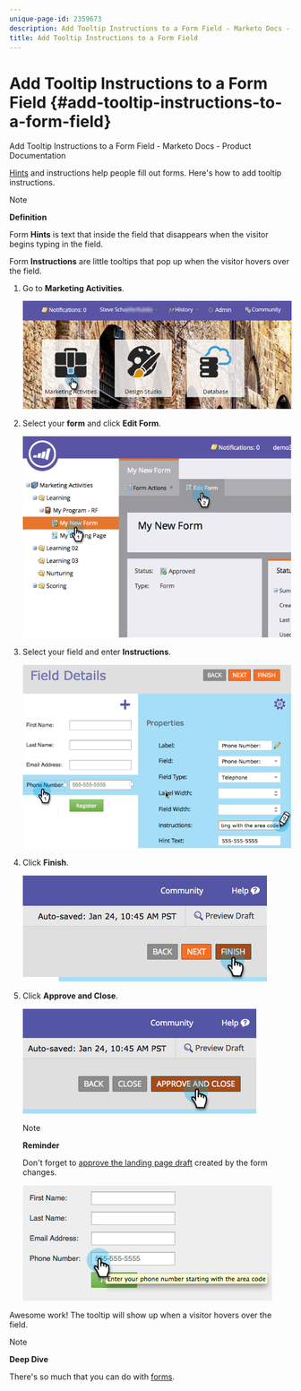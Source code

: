 ```yaml
---
unique-page-id: 2359673
description: Add Tooltip Instructions to a Form Field - Marketo Docs - Product Documentation
title: Add Tooltip Instructions to a Form Field
---
```


# Add Tooltip Instructions to a Form Field {#add-tooltip-instructions-to-a-form-field}

Add Tooltip Instructions to a Form Field - Marketo Docs - Product Documentation

[Hints](add-hint-text-to-a-form-field.md) and instructions help people fill out forms. Here's how to add tooltip instructions.  

>[!NOTE]
>
>**Definition**
>
>Form **Hints** is text that inside the field that disappears when the visitor begins typing in the field.
>
>Form **Instructions** are little tooltips that pop up when the visitor hovers over the field.

1. Go to **Marketing Activities**.

   ![](assets/login-marketing-activities-6.png)

1. Select your **form** and click **Edit Form**.

   ![](assets/image2014-9-15-14-3a15-3a42.png)

1. Select your field and enter **Instructions**.

   ![](assets/image2014-9-15-14-3a15-3a49.png)

1. Click **Finish**.

   ![](assets/image2014-9-15-14-3a15-3a57.png)

1. Click **Approve and Close**.

   ![](assets/image2014-9-15-14-3a16-3a3.png)

   >[!NOTE]
   >
   >**Reminder**
   >
   >
   >Don't forget to [approve the landing page draft](../../../../../welcome-to-marketo-docs/product-docs/demand-generation/landing-pages/understanding-landing-pages/approve-unapprove-or-delete-a-landing-page.md) created by the form changes.

   ![](assets/image2014-9-15-14-3a16-3a56.png)

Awesome work! The tooltip will show up when a visitor hovers over the field. 

>[!NOTE]
>
>**Deep Dive**
>
>There's so much that you can do with [forms](../../../../../welcome-to-marketo-docs/product-docs/demand-generation/forms.md).

